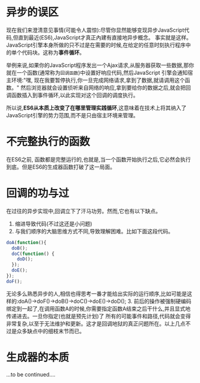 # 异步的误区
现在我们来澄清意见事情(可能令人震惊):尽管你显然能够变现异步JavaScript代码,但直到最近(ES6),JavaScript才真正內建有直接地异步概念。
事实就是这样。JavaScript引擎本身所做的只不过是在需要的时候,在给定的任意时刻执行程序中的单个代码块。这称为**事件循环**。

举例来说,如果你的JavaScript程序发出一个Ajax请求,从服务器获取一些数据,那你就在一个函数(通常称为`回调函数`)中设置好响应代码,然后JavaScript
引擎会通知宿主环境:"嘿, 现在我要暂停执行,你一旦完成网络请求,拿到了数据,就请调用这个函数。"
然后浏览器就会设置侦听来自网络的响应,拿到要给你的数据之后,就会把回调函数插入到事件循环,以此实现对这个回调的调度执行。

所以说,**ES6从本质上改变了在哪里管理实践循环**,这意味着在技术上将其纳入了JavaScript引擎的势力范围,而不是只由宿主环境来管理。

# 不完整执行的函数
在ES6之前, 函数都是完整运行的,也就是,当一个函数开始执行之后,它必然会执行到底。但是ES6的生成器函数打破了这一局面。

# 回调的功与过
在过往的异步实现中,回调立下了汗马功劳。然而,它也有以下缺点。

1. 缩进导致代码(不过这还是小问题)
2. 与我们顺序的大脑思维方式不同,导致理解困难。比如下面这段代码。
  ```js
  doA(function(){
    doB();
    doC(function() {
      doD();
    });
    doE();
  });
  doF();
  ```
  无论多么熟悉异步的人,相信也得思考一番才能给出实际的运行顺序,比如可能是这样的:doA()→doF()→doB()→doC()→doE()→doD();
3. 前后的操作被强制硬编码绑定到一起了,在调用函数A的时候,你需要指定函数A结束之后干什么,并且显式地传递进去。一旦你指定(也就是预先计划)了
  所有的可能事件和路径,代码就会变得非常复杂,以至于无法维护和更新。这才是回调地狱的真正问题所在。以上几点不过是众多缺点中的细枝末节而已。

# 生成器的本质

...to be continued....
